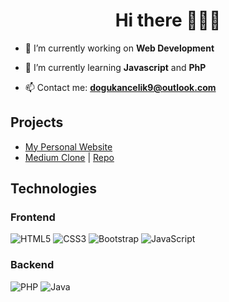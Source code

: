 <h1 align="center">Hi there 👋👋👋</h1>

- 🔭 I’m currently working on **Web Development**

- 🌱 I’m currently learning **Javascript** and **PhP**

- 📫 Contact me: **[dogukancelik9@outlook.com](mailto:dogukancelik9@outlook.com)**

## Projects
- [My Personal Website](https://douss.vercel.app/)
- [Medium Clone](https://douss-mediumclone.netlify.app/) | [Repo](https://github.com/dogusmiuw/patika-odevler/tree/master/front-end-patikasi/bootstrap/medium-clone)

## Technologies
### Frontend
![HTML5](https://img.shields.io/badge/html5-%23E34F26.svg?style=for-the-badge&logo=html5&logoColor=white)
![CSS3](https://img.shields.io/badge/css3-%231572B6.svg?style=for-the-badge&logo=css3&logoColor=white)
![Bootstrap](https://img.shields.io/badge/bootstrap-%23563D7C.svg?style=for-the-badge&logo=bootstrap&logoColor=white)
![JavaScript](https://img.shields.io/badge/javascript-%23323330.svg?style=for-the-badge&logo=javascript&logoColor=%23F7DF1E)
### Backend
![PHP](https://img.shields.io/badge/php-%23777BB4.svg?style=for-the-badge&logo=php&logoColor=white)
![Java](https://img.shields.io/badge/java-%23ED8B00.svg?style=for-the-badge&logo=java&logoColor=white)
